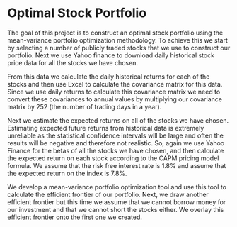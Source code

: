 # Optimal Stock Portfolio 

The goal of this project is to construct an optimal stock portfolio using the mean-variance portfolio optimization methodology. To achieve this we start by selecting a number
of publicly traded stocks that we use to construct our portfolio. Next we use Yahoo finance to download daily historical stock price data for all the stocks we have chosen. 

From this data we calculate the daily historical returns for each of the stocks and then use Excel to calculate the covariance matrix for this data. Since we use daily returns to calculate this covariance matrix we need to convert these covariances to annual values by multiplying our covariance matrix by 252 (the number of trading days in a year). 

Next we estimate the expected returns on all of the stocks we have chosen. Estimating expected future returns from historical data is extremely unreliable as the statistical confidence intervals will be large and often the results will be negative and therefore not realistic. So, again we use Yahoo Finance for the betas of all the stocks we have chosen, and then calculate the expected return on each stock according to the CAPM pricing model formula.  We assume that the risk free interest rate is 1.8% and assume that the expected return on the index is 7.8%.

We develop a mean-variance portfolio optimization tool and use this tool to calculate the efficient frontier of our portfolio. Next, we draw another efficient frontier but
this time we assume that we cannot borrow money for our investment and that we cannot short the stocks either. We overlay this efficient frontier onto the first one we created.


